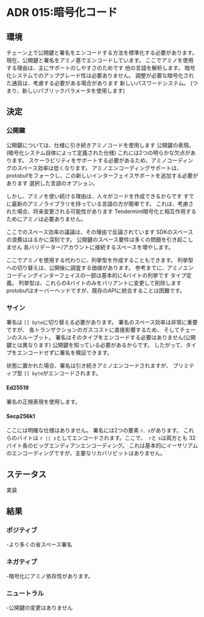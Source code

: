 # ADR 015:暗号化コード

## 環境

チェーン上で公開鍵と署名をエンコードする方法を標準化する必要があります。
現在、公開鍵と署名をアミノ基でエンコードしています。
ここでアミノを使用する理由は、主にサポートのしやすさのためです
他の言語を解析します。
暗号化システムでのアップグレード性は必要ありません。
調整が必要な暗号化された通貨は、考慮する必要がある場合があります
新しいパスワードシステム。
(つまり、新しいパブリックパラメータを使用します)

## 決定

### 公開鍵

公開鍵については、仕様に引き続きアミノコードを使用します
公開鍵の表現。
(暗号化システム自体によって定義された仕様)
これには2つの明らかな欠点があります。
スケーラビリティをサポートする必要があるため、アミノコーディングのスペース効率は低くなります。
アミノエンコーディングサポートは、protobufをフォークし、この新しいインターフェイスサポートを追加する必要があります
選択した言語のオプション。

しかし、アミノを使い続ける理由は、人々がコードを作成できるからです
すでに最新のアミノライブラリを持っている言語の方が簡単です。
これは、考慮された場合、将来変更される可能性があります
Tendermint暗号化と相互作用するためにアミノは必要ありません。

ここでのスペース効率の議論は、その理由で反論されています
SDKのスペースの浪費ははるかに深刻です。
公開鍵のスペース要件は多くの問題を引き起こしません
各バリデーター/アカウントに接続するスペースを増やします。

ここでアミノを使用する代わりに、列挙型を作成することもできます。
列挙型への切り替えは、公開後に調査する価値があります。
参考までに、アミノエンコーディングインターフェイスの一部は基本的に4バイトの列挙です
タイプ定義。
列挙型は、これらの4バイトのみをバリアントに変更して削除します
protobufはオーバーヘッドですが、既存のAPIに統合することは困難です。

### サイン

署名は `[] byte`に切り替える必要があります。
署名のスペース効率は非常に重要ですが、
各トランザクションのガスコストに直接影響するため、
そしてチェーンのスループット。
署名はそのタイプをエンコードする必要はありません(公開鍵とは異なります)
公開鍵を知っている必要があるからです。
したがって、タイプをエンコードせずに署名を検証できます。

状態に置かれた場合、署名は引き続きアミノエンコードされますが、
プリミティブ型 `[] byte`がエンコードされます。

#### Ed25519

署名の正規表現を使用します。

#### Secp256k1

ここには明確な仕様はありません。
署名には2つの要素 `r、s`があります。
これらのバイトは `r || s`としてエンコードされます。ここで、` r`と `s`は両方とも
32バイト長のビッグエンディアンエンコーディング。
これは基本的にイーサリアムのエンコーディングですが、主要なリカバリビットはありません。

## ステータス

実装

## 結果

### ポジティブ

-より多くの省スペース署名

### ネガティブ

-暗号化にアミノ依存性があります。

### ニュートラル

-公開鍵の変更はありません
